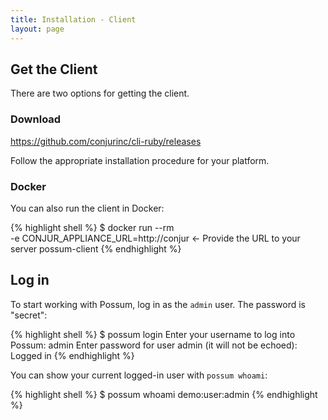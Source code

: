 ```yaml
---
title: Installation - Client
layout: page
---
```


## Get the Client

There are two options for getting the client.

### Download

https://github.com/conjurinc/cli-ruby/releases

Follow the appropriate installation procedure for your platform.

### Docker

You can also run the client in Docker:

{% highlight shell %}
$ docker run --rm \
  -e CONJUR_APPLIANCE_URL=http://conjur <- Provide the URL to your server
  possum-client
{% endhighlight %}

## Log in

To start working with Possum, log in as the `admin` user. The password is "secret":

{% highlight shell %}
$ possum login
Enter your username to log into Possum: admin
Enter password for user admin (it will not be echoed):
Logged in
{% endhighlight %}

You can show your current logged-in user with `possum whoami`:

{% highlight shell %}
$ possum whoami
demo:user:admin
{% endhighlight %}
